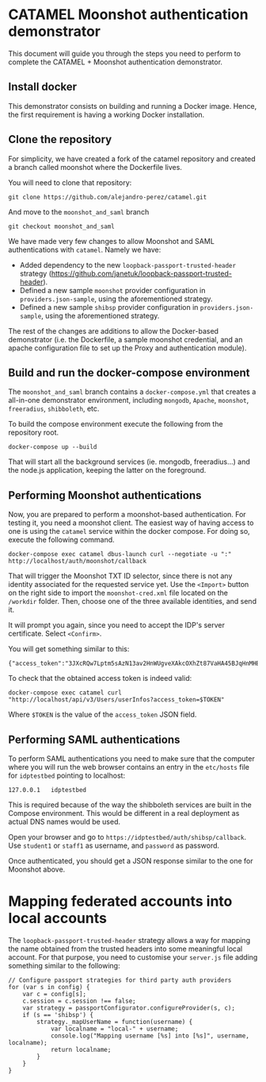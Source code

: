 # CATAMEL Moonshot authentication demonstrator
This document will guide you through the steps you need to perform to complete the CATAMEL + Moonshot authentication demonstrator.

## Install docker
This demonstrator consists on building and running a Docker image. Hence, the first requirement is having a working Docker installation.

## Clone the repository
For simplicity, we have created a fork of the catamel repository and created a branch called moonshot where the Dockerfile lives.

You will need to clone that repository:
```
git clone https://github.com/alejandro-perez/catamel.git
```

And move to the `moonshot_and_saml` branch
```
git checkout moonshot_and_saml
```
We have made very few changes to allow Moonshot and SAML authentications with `catamel`. Namely we have:
* Added dependency to the new `loopback-passport-trusted-header` strategy (https://github.com/janetuk/loopback-passport-trusted-header).
* Defined a new sample `moonshot` provider configuration in `providers.json-sample`, using the aforementioned strategy.
* Defined a new sample `shibsp` provider configuration in `providers.json-sample`, using the aforementioned strategy.

The rest of the changes are additions to allow the Docker-based demonstrator (i.e. the Dockerfile, a sample moonshot credential, and an apache configuration file to set up the Proxy and authentication module).

## Build and run the docker-compose environment
The `moonshot_and_saml` branch contains a `docker-compose.yml` that creates a all-in-one demonstrator environment, including `mongodb`, `Apache`, `moonshot`, `freeradius`, `shibboleth`, etc.

To build the compose environment execute the following from the repository root.
```
docker-compose up --build
```

That will start all the background services (ie. mongodb, freeradius...) and the node.js application, keeping the latter on the foreground.

## Performing Moonshot authentications
Now, you are prepared to perform a moonshot-based authentication. For testing it, you need a moonshot client. The easiest way of having access to one is using the `catamel` service within the docker compose. For doing so, execute the following command.

```
docker-compose exec catamel dbus-launch curl --negotiate -u ":" http://localhost/auth/moonshot/callback
```

That will trigger the Moonshot TXT ID selector, since there is not any identity associated for the requested service yet. Use the `<Import>` button on the right side to import the `moonshot-cred.xml` file located on the `/workdir` folder. Then, choose one of the three available identities, and send it.

It will prompt you again, since you need to accept the IDP's server certificate. Select `<Confirm>`.

You will get something similar to this:
```
{"access_token":"3JXcRQw7Lptm5sAzN13av2HnWUgveXAkcOXhZt87VaHA45BJqHnMHBbAFfYjOAKK","userId":"5ca4b3a20f34be008f7a3fdb"}
```

To check that the obtained access token is indeed valid:
```
docker-compose exec catamel curl "http://localhost/api/v3/Users/userInfos?access_token=$TOKEN"
```
Where `$TOKEN` is the value of the `access_token` JSON field.

## Performing SAML authentications
To perform SAML authentications you need to make sure that the computer where you will run the web browser contains an entry in the `etc/hosts` file for `idptestbed` pointing to localhost:
```
127.0.0.1   idptestbed
```
This is required because of the way the shibboleth services are built in the Compose environment. This would be different in a real deployment as actual DNS names would be used.

Open your browser and go to `https://idptestbed/auth/shibsp/callback`. Use `student1` or `staff1` as username, and `password` as password.

Once authenticated, you should get a JSON response similar to the one for Moonshot above.

# Mapping federated accounts into local accounts
The `loopback-passport-trusted-header` strategy allows a way for mapping the name obtained from the trusted headers into some meaningful local account.
For that purpose, you need to customise your `server.js` file adding something similar to the following:
```
// Configure passport strategies for third party auth providers
for (var s in config) {
    var c = config[s];
    c.session = c.session !== false;
    var strategy = passportConfigurator.configureProvider(s, c);
    if (s == 'shibsp') {
        strategy._mapUserName = function(username) {
            var localname = "local-" + username;
            console.log("Mapping username [%s] into [%s]", username, localname);
            return localname;
        }
    }
}
```
